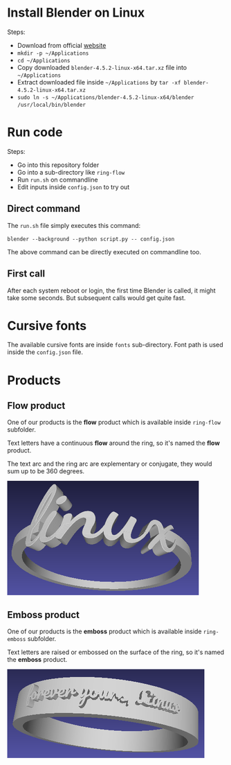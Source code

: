 # Install Blender on Linux

Steps:

* Download from official [website](https://www.blender.org)
* `mkdir -p ~/Applications`
* `cd ~/Applications`
* Copy downloaded `blender-4.5.2-linux-x64.tar.xz` file into `~/Applications`
* Extract downloaded file inside `~/Applications` by `tar -xf blender-4.5.2-linux-x64.tar.xz`
* `sudo ln -s ~/Applications/blender-4.5.2-linux-x64/blender /usr/local/bin/blender`

# Run code

Steps:

* Go into this repository folder
* Go into a sub-directory like `ring-flow`
* Run `run.sh` on commandline
* Edit inputs inside `config.json` to try out

## Direct command

The `run.sh` file simply executes this command:

```
blender --background --python script.py -- config.json
```

The above command can be directly executed on commandline too.

## First call

After each system reboot or login, the first time Blender is called, it might take some seconds. But subsequent calls would get quite fast.

# Cursive fonts

The available cursive fonts are inside `fonts` sub-directory. Font path is used inside the `config.json` file.

# Products

## Flow product

One of our products is the **flow** product which is available inside `ring-flow` subfolder.

Text letters have a continuous **flow** around the ring, so it's named the **flow** product.

The text arc and the ring arc are explementary or conjugate, they would sum up to be 360 degrees.

![Flow product screenshot](screenshots/ring-flow.png?raw=true "Flow product screenshot")

## Emboss product

One of our products is the **emboss** product which is available inside `ring-emboss` subfolder.

Text letters are raised or embossed on the surface of the ring, so it's named the **emboss** product.

![Emboss product screenshot](screenshots/ring-emboss.png?raw=true "Emboss product screenshot")
